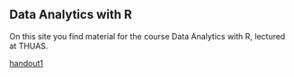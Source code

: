 ## Data Analytics with R
On this site you find material for the course Data Analytics with R, lectured at THUAS.

[handout1](https://jhvdz.github.io/DAwR.github.io/handout_1_01.html)
